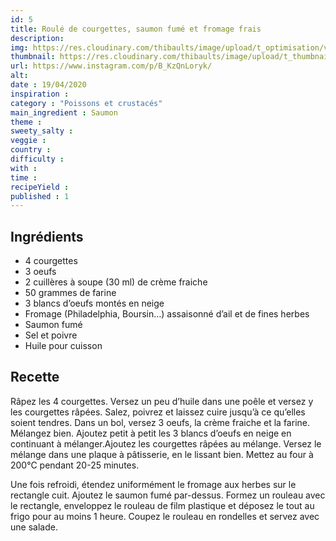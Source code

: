 ```yaml
---
id: 5
title: Roulé de courgettes, saumon fumé et fromage frais
description: 
img: https://res.cloudinary.com/thibaults/image/upload/t_optimisation/v1600517649/Recipes/20200419_roule_courgettes.jpg
thumbnail: https://res.cloudinary.com/thibaults/image/upload/t_thumbnail_josie/v1600517764/Recipes/20200419_roule_courgettes.jpg
url: https://www.instagram.com/p/B_KzQnLoryk/
alt: 
date : 19/04/2020
inspiration :
category : "Poissons et crustacés"
main_ingredient : Saumon
theme : 
sweety_salty : 
veggie : 
country :
difficulty :
with : 
time : 
recipeYield : 
published : 1
---
```


## Ingrédients
 - 4 courgettes
 - 3 oeufs
 - 2 cuillères à soupe (30 ml) de crème fraiche
 - 50 grammes de farine
 - 3 blancs d’oeufs montés en neige
 - Fromage (Philadelphia, Boursin…) assaisonné d’ail et de fines herbes
 - Saumon fumé
 - Sel et poivre
 - Huile pour cuisson

## Recette
Râpez les 4 courgettes. Versez un peu d’huile dans une poêle et versez y les courgettes râpées. Salez, poivrez et laissez cuire jusqu’à ce qu’elles soient tendres. Dans un bol, versez 3 oeufs, la crème fraiche et la farine. Mélangez bien. Ajoutez petit à petit les 3 blancs d’oeufs en neige en continuant à mélanger.Ajoutez les courgettes râpées au mélange. Versez le mélange dans une plaque à pâtisserie, en le lissant bien. Mettez au four à 200°C pendant 20-25 minutes.

Une fois refroidi, étendez uniformément le fromage aux herbes sur le rectangle cuit. Ajoutez le saumon fumé par-dessus. Formez un rouleau avec le rectangle, enveloppez le rouleau de film plastique et déposez le tout au frigo pour au moins 1 heure. Coupez le rouleau en rondelles et servez avec une salade.
